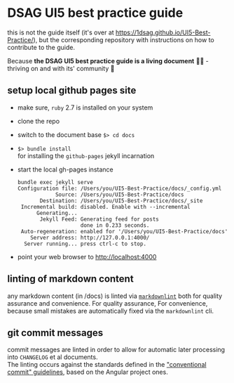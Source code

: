 # DSAG UI5 best practice guide

this is not the guide itself (it's over at <https://1dsag.github.io/UI5-Best-Practice/>), but the corresponding repository with instructions on how to contribute to the guide.

Because **the DSAG UI5 best practice guide is a living document** 👨‍💻 - thriving on and with its' community 🥳

## setup local github pages site

- make sure, `ruby` 2.7 is installed on your system
- clone the repo
- switch to the document base
  `$> cd docs`
- `$> bundle install`  
  for installing the `github-pages` jekyll incarnation
- start the local gh-pages instance

  ```shell
  bundle exec jekyll serve
  Configuration file: /Users/you/UI5-Best-Practice/docs/_config.yml
              Source: /Users/you/UI5-Best-Practice/docs
         Destination: /Users/you/UI5-Best-Practice/docs/_site
   Incremental build: disabled. Enable with --incremental
        Generating...
         Jekyll Feed: Generating feed for posts
                      done in 0.233 seconds.
   Auto-regeneration: enabled for '/Users/you/UI5-Best-Practice/docs'
      Server address: http://127.0.0.1:4000/
    Server running... press ctrl-c to stop.
  ```

- point your web browser to <http://localhost:4000>

## linting of markdown content

any markdown content (in /docs) is linted via [`markdownlint`](https://github.com/DavidAnson/markdownlint) both for quality assurance and convenience.
For quality assurance,
For convenience, because small mistakes are automatically fixed via the `markdownlint` cli.

## git commit messages

commit messages are linted in order to allow for automatic later processing into `CHANGELOG` et al documents.  
The linting occurs against the standards defined in the ["conventional commit" guidelines](https://github.com/conventional-changelog/commitlint/tree/master/%40commitlint/config-conventional), based on the Angular project ones.
